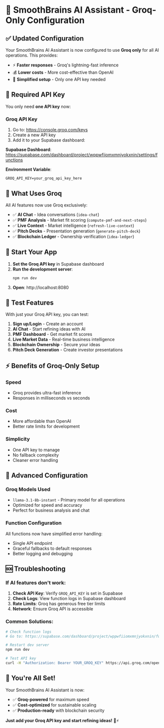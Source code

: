 # 🚀 SmoothBrains AI Assistant - Groq-Only Configuration

## ✅ **Updated Configuration**

Your SmoothBrains AI Assistant is now configured to use **Groq only** for all AI operations. This provides:

- ⚡ **Faster responses** - Groq's lightning-fast inference
- 💰 **Lower costs** - More cost-effective than OpenAI
- 🎯 **Simplified setup** - Only one API key needed

## 🔑 **Required API Key**

You only need **one API key** now:

### **Groq API Key**
1. Go to: https://console.groq.com/keys
2. Create a new API key
3. Add it to your Supabase dashboard:

**Supabase Dashboard**: https://supabase.com/dashboard/project/wppwfiiomxmnjyokxnin/settings/functions

**Environment Variable**:
```
GROQ_API_KEY=your_groq_api_key_here
```

## 🧠 **What Uses Groq**

All AI features now use Groq exclusively:

- ✅ **AI Chat** - Idea conversations (`idea-chat`)
- ✅ **PMF Analysis** - Market fit scoring (`compute-pmf-and-next-steps`)
- ✅ **Live Context** - Market intelligence (`refresh-live-context`)
- ✅ **Pitch Decks** - Presentation generation (`generate-pitch-deck`)
- ✅ **Blockchain Ledger** - Ownership verification (`idea-ledger`)

## 🚀 **Start Your App**

1. **Set the Groq API key** in Supabase dashboard
2. **Run the development server**:
   ```bash
   npm run dev
   ```
3. **Open**: http://localhost:8080

## 🎯 **Test Features**

With just your Groq API key, you can test:

1. **Sign up/Login** - Create an account
2. **AI Chat** - Start refining ideas with AI
3. **PMF Dashboard** - Get market fit scores
4. **Live Market Data** - Real-time business intelligence
5. **Blockchain Ownership** - Secure your ideas
6. **Pitch Deck Generation** - Create investor presentations

## ⚡ **Benefits of Groq-Only Setup**

### **Speed**
- Groq provides ultra-fast inference
- Responses in milliseconds vs seconds

### **Cost**
- More affordable than OpenAI
- Better rate limits for development

### **Simplicity**
- One API key to manage
- No fallback complexity
- Cleaner error handling

## 🔧 **Advanced Configuration**

### **Groq Models Used**
- `llama-3.1-8b-instant` - Primary model for all operations
- Optimized for speed and accuracy
- Perfect for business analysis and chat

### **Function Configuration**
All functions now have simplified error handling:
- Single API endpoint
- Graceful fallbacks to default responses
- Better logging and debugging

## 🆘 **Troubleshooting**

### **If AI features don't work:**
1. **Check API Key**: Verify `GROQ_API_KEY` is set in Supabase
2. **Check Logs**: View function logs in Supabase dashboard
3. **Rate Limits**: Groq has generous free tier limits
4. **Network**: Ensure Groq API is accessible

### **Common Solutions:**
```bash
# Check function logs
# Go to: https://supabase.com/dashboard/project/wppwfiiomxmnjyokxnin/functions

# Restart dev server
npm run dev

# Test API key
curl -H "Authorization: Bearer YOUR_GROQ_KEY" https://api.groq.com/openai/v1/models
```

## 🎉 **You're All Set!**

Your SmoothBrains AI Assistant is now:
- ✅ **Groq-powered** for maximum speed
- ✅ **Cost-optimized** for sustainable scaling  
- ✅ **Production-ready** with blockchain security

**Just add your Groq API key and start refining ideas!** 🧠⚡